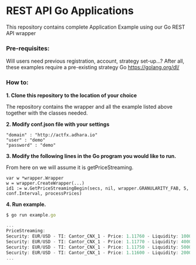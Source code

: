 # REST API Go Applications
This repository contains complete Application Example using our Go REST API wrapper

### Pre-requisites:
Will users need previous registration, account, strategy set-up...? After all, these examples require a pre-existing strategy
Go https://golang.org/dl/

### How to:

**1. Clone this repository to the location of your choice** 

The repository contains the wrapper and all the example listed above together with the classes needed. 

**2. Modify conf.json file with your settings** 

```
"domain" : "http://actfx.adhara.io"
"user" : "demo"
"password" : "demo"
```

**3. Modify the following lines in the Go program you would like to run.** 

From here on we will assume it is getPriceStreaming.
```
var w *wrapper.Wrapper
w = wrapper.CreateWrapper(...)
id1 := w.GetPriceStreamingBegin(secs, nil, wrapper.GRANULARITY_FAB, 5, conf.Interval, processPrices)
```

**4. Run example.**
```javascript
$ go run example.go

...
PriceStreaming:
Security: EUR/USD - TI: Cantor_CNX_1 - Price: 1.11760 - Liquidity: 1000000 - Side: ask
Security: EUR/USD - TI: Cantor_CNX_1 - Price: 1.11770 - Liquidity: 4000000 - Side: ask
Security: EUR/USD - TI: Cantor_CNX_1 - Price: 1.11750 - Liquidity: 5000000 - Side: bid
Security: EUR/USD - TI: Cantor_CNX_1 - Price: 1.11600 - Liquidity: 2000000 - Side: bid
...
```


